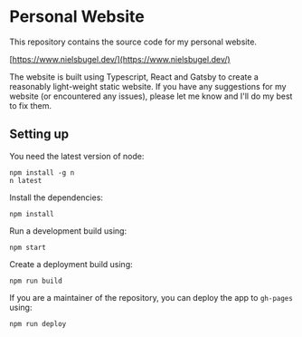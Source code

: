 # Personal Website

This repository contains the source code for my personal website.

[https://www.nielsbugel.dev/](https://www.nielsbugel.dev/)

The website is built using Typescript, React and Gatsby to create a reasonably light-weight static website.
If you have any suggestions for my website (or encountered any issues), please let me know and I'll do my best to fix
them.

## Setting up

You need the latest version of node:

```shell
npm install -g n
n latest
```

Install the dependencies:

```shell
npm install
```

Run a development build using:

```shell
npm start
```

Create a deployment build using:

```shell
npm run build
```

If you are a maintainer of the repository, you can deploy the app to `gh-pages` using:

```shell
npm run deploy
```